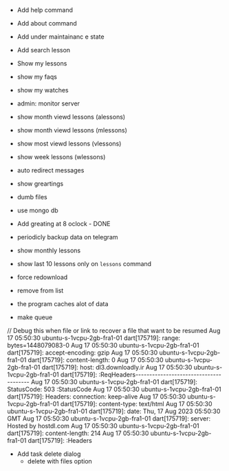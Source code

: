 - Add help command
- Add about command
- Add under maintainanc e state
- Add search lesson

- Show my lessons

- show my faqs

- show my watches

- admin: monitor server

- show month viewd lessons (alessons)

- show month viewd lessons (mlessons)

- show most viewd lessons (vlessons)

- show week lessons (wlessons)

- auto redirect messages

- show greartings

- dumb files

- use mongo db

- Add greating at 8 oclock - DONE

- periodicly backup data on telegram

- show monthly lessons

- show last 10 lessons only on `lessons` command

- force redownload

- remove from list

- the program caches alot of data

- make queue

// Debug this when file or link to recover a file that want to be resumed
Aug 17 05:50:30 ubuntu-s-1vcpu-2gb-fra1-01 dart[175719]: range: bytes=1448079083-0
Aug 17 05:50:30 ubuntu-s-1vcpu-2gb-fra1-01 dart[175719]: accept-encoding: gzip
Aug 17 05:50:30 ubuntu-s-1vcpu-2gb-fra1-01 dart[175719]: content-length: 0
Aug 17 05:50:30 ubuntu-s-1vcpu-2gb-fra1-01 dart[175719]: host: dl3.downloadly.ir
Aug 17 05:50:30 ubuntu-s-1vcpu-2gb-fra1-01 dart[175719]:  :ReqHeaders---------------------------------------
Aug 17 05:50:30 ubuntu-s-1vcpu-2gb-fra1-01 dart[175719]: StatusCode: 503 :StatusCode
Aug 17 05:50:30 ubuntu-s-1vcpu-2gb-fra1-01 dart[175719]: Headers: connection: keep-alive
Aug 17 05:50:30 ubuntu-s-1vcpu-2gb-fra1-01 dart[175719]: content-type: text/html
Aug 17 05:50:30 ubuntu-s-1vcpu-2gb-fra1-01 dart[175719]: date: Thu, 17 Aug 2023 05:50:30 GMT
Aug 17 05:50:30 ubuntu-s-1vcpu-2gb-fra1-01 dart[175719]: server: Hosted by hostdl.com
Aug 17 05:50:30 ubuntu-s-1vcpu-2gb-fra1-01 dart[175719]: content-length: 214
Aug 17 05:50:30 ubuntu-s-1vcpu-2gb-fra1-01 dart[175719]:  :Headers

- Add task delete dialog
    - delete with files option